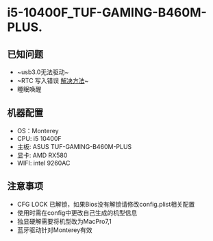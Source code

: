 # i5-10400F_TUF-GAMING-B460M-PLUS. 
## 已知问题  
- ~usb3.0无法驱动~
- ~RTC 写入错误 [解决方法](https://dortania.github.io/OpenCore-Post-Install/misc/rtc.html)~
- 睡眠唤醒
## 机器配置
- OS：Monterey
- CPU: i5 10400F  
- 主板: ASUS TUF-GAMING-B460M-PLUS  
- 显卡: AMD RX580  
- WIFI: intel 9260AC
## 注意事项
- CFG LOCK 已解锁，如果Bios没有解锁请修改config.plist相关配置
- 使用时需在config中更改自己生成的机型信息
- 独显硬解需要将机型改为MacPro7,1
- 蓝牙驱动针对Monterey有效
